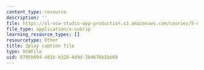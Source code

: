```yaml
---
content_type: resource
description: ''
file: https://ol-ocw-studio-app-production.s3.amazonaws.com/courses/5-61-physical-chemistry-fall-2017/0795b094d01bb3204d9d2b4676b1bb60_DpNZ70Uam0M.srt
file_type: application/x-subrip
learning_resource_types: []
resourcetype: Other
title: 3play caption file
type: OCWFile
uid: 0795b094-d01b-b320-4d9d-2b4676b1bb60
---
```

